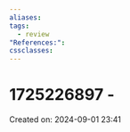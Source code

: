 ```yaml
---
aliases: 
tags:
  - review
"References:": 
cssclasses:
---
```

# 1725226897 -

Created on: 2024-09-01 23:41

<!-- Add any additional content or structure for your note here -->
